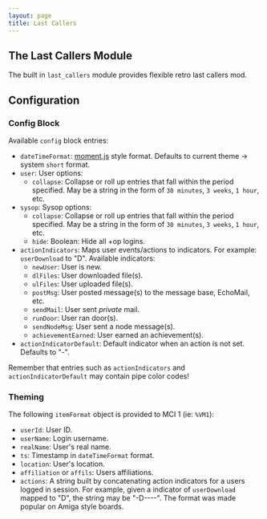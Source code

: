 ```yaml
---
layout: page
title: Last Callers
---
```

## The Last Callers Module
The built in `last_callers` module provides flexible retro last callers mod.

## Configuration
### Config Block
Available `config` block entries:
* `dateTimeFormat`: [moment.js](https://momentjs.com) style format. Defaults to current theme → system `short` format.
* `user`: User options:
    * `collapse`: Collapse or roll up entries that fall within the period specified. May be a string in the form of `30 minutes`, `3 weeks`, `1 hour`, etc.
* `sysop`: Sysop options:
    * `collapse`: Collapse or roll up entries that fall within the period specified. May be a string in the form of `30 minutes`, `3 weeks`, `1 hour`, etc.
    * `hide`: Boolean: Hide all +op logins.
* `actionIndicators`: Maps user events/actions to indicators. For example: `userDownload` to "D". Available indicators:
    * `newUser`: User is new.
    * `dlFiles`: User downloaded file(s).
    * `ulFiles`: User uploaded file(s).
    * `postMsg`: User posted message(s) to the message base, EchoMail, etc.
    * `sendMail`: User sent _private_ mail.
    * `runDoor`: User ran door(s).
    * `sendNodeMsg`: User sent a node message(s).
    * `achievementEarned`: User earned an achievement(s).
* `actionIndicatorDefault`: Default indicator when an action is not set. Defaults to "-".

Remember that entries such as `actionIndicators` and `actionIndicatorDefault` may contain pipe color codes!

### Theming
The following `itemFormat` object is provided to MCI 1 (ie: `%VM1`):
* `userId`: User ID.
* `userName`: Login username.
* `realName`: User's real name.
* `ts`: Timestamp in `dateTimeFormat` format.
* `location`: User's location.
* `affiliation` or `affils`: Users affiliations.
* `actions`: A string built by concatenating action indicators for a users logged in session. For example, given a indicator of `userDownload` mapped to "D", the string may be "-D----". The format was made popular on Amiga style boards.


